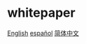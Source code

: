 # whitepaper

[English](https://github.com/InsurChain/whitepaper/blob/master/EN/whitepaper_en.md)
[español](https://github.com/InsurChain/whitepaper/blob/master/ES/whitepaper_es.md)
[简体中文](https://github.com/InsurChain/whitepaper/blob/master/CN/whitepaper_cn.md)
